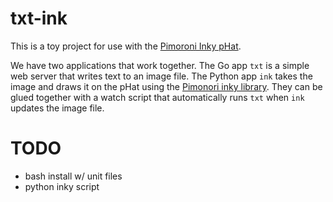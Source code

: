 # txt-ink

This is a toy project for use with the [Pimoroni Inky pHat](https://shop.pimoroni.com/products/inky-phat).

We have two applications that work together. The Go app `txt` is a simple web server that writes text to an image file. The Python app `ink` takes the image and draws it on the pHat using the [Pimonori inky library](https://github.com/pimoroni/inky). They can be glued together with a watch script that automatically runs `txt` when `ink` updates the image file.


# TODO

- bash install w/ unit files
- python inky script
